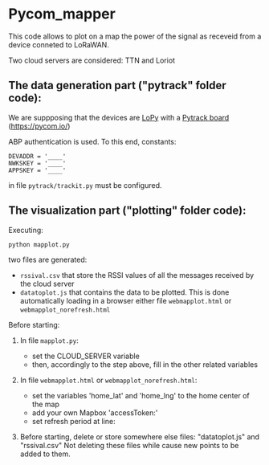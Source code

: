 # Pycom_mapper

This code allows to plot on a map the power of the signal as receveid from a device conneted to LoRaWAN.

Two cloud servers are considered: TTN and Loriot


## The data generation part ("pytrack" folder code):

We are suppposing that the devices are [LoPy](https://pycom.io/product/lopy4/) with a [Pytrack board](https://pycom.io/product/pytrack/) (https://pycom.io/)

ABP authentication is used. To this end, constants:
```
DEVADDR = '____'
NWKSKEY = '____'
APPSKEY = '____'
```

in file `pytrack/trackit.py`  must be configured.



## The visualization part ("plotting" folder code):

Executing:
```
python mapplot.py
```

two files are generated:
* `rssival.csv` that store the RSSI values of all the messages received by the cloud server
* `datatoplot.js` that contains the data to be plotted. This is done automatically loading in a browser either file `webmapplot.html` or `webmapplot_norefresh.html` 

Before starting:

1) In file `mapplot.py`:
	- set the CLOUD_SERVER variable
	- then, accordingly to the step above, fill in the other related variables

2) In file `webmapplot.html` or `webmapplot_norefresh.html`:
	- set the variables 'home_lat' and 'home_lng' to the home center of the map
	- add your own Mapbox 'accessToken:'
	- set refresh period at line: 	<meta http-equiv="refresh" content="5">

3) Before starting, delete or store somewhere else files: "datatoplot.js" and "rssival.csv"
Not deleting these files while cause new points to be added to them.